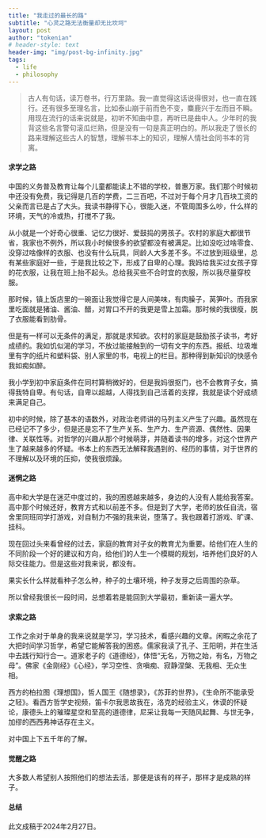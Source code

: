 ```yaml
---
title: "我走过的最长的路"
subtitle: "心灵之路无法衡量却无比坎坷"
layout: post
author: "tokenian"
# header-style: text
header-img: "img/post-bg-infinity.jpg"
tags:
  - life
  - philosophy
---
```

> 古人有句话，读万卷书，行万里路。我一直觉得这话说得很对，也一直在践行。还有很多至理名言，比如泰山崩于前而色不变，麋鹿兴于左而目不瞬。用现在流行的话来说就是，初听不知曲中意，再听已是曲中人。少年时的我背这些名言警句滚瓜烂熟，但是没有一句是真正明白的。所以我走了很长的路来理解这些古人的智慧，理解书本上的知识，理解人情社会同书本的背离。



#### 求学之路

中国的义务普及教育让每个儿童都能读上不错的学校，普惠万家。我们那个时候初中还没有免费，我记得是几百的学费，二三百吧，不过对于每个月才几百块工资的父亲而言已是占了大头。我读书静得下心，很能入迷，不管周围多么吵，什么样的环境，天气的冷或热，打搅不了我。

从小就是一个好奇心很重、记忆力很好、爱鼓捣的男孩子。农村的家庭大都很节省，我家也不例外，所以我小时候很多的欲望都没有被满足。比如没吃过啥零食、没穿过啥像样的衣服、也没有什么玩具，同龄人大多差不多。不过放到班级里，总有某些家庭好一些，于是我比较之下，形成了自卑的心理。我妈给我买过女孩子穿的花衣服，让我在班上抬不起头。总给我买些不合时宜的衣服，所以我尽量穿校服。

那时候，镇上饭店里的一碗面让我觉得它是人间美味，有肉臊子，莴笋叶。而我家里吃面就是猪油、酱油、醋，对胃口不开的我更是雪上加霜。那时候的我很瘦，脱了衣服能看到肋骨。

但是有一样可以无条件的满足，那就是求知欲。农村的家庭是鼓励孩子读书，考好成绩的。我如饥似渴的学习，不放过能接触到的一切有文字的东西。报纸、垃圾堆里有字的纸片和塑料袋、别人家里的书，电视上的栏目。那种得到新知识的快感令我如痴如醉。

我小学到初中家庭条件在同村算稍微好的，但是我妈很抠门，也不会教育子女，搞得我特自卑。有句话，自卑以超越，人得找到自己活着的支撑，我就是读个好成绩来满足自己。

初中的时候，除了基本的语数外，对政治老师讲的马列主义产生了兴趣。虽然现在已经记不了多少，但是还是忘不了生产关系、生产力、生产资源、偶然性、因果律、关联性等。对哲学的兴趣从那个时候萌芽，并随着读书的增多，对这个世界产生了越来越多的怀疑。书本上的东西无法解释我遇到的、经历的事情，对于世界的不理解以及环境的压抑，使我很烦躁。

#### 迷惘之路

高中和大学是在迷茫中度过的，我的困惑越来越多，身边的人没有人能给我答案。高中那个时候还好，教育方式和以前差不多。但是到了大学，老师的放任自流，宿舍里同班同学打游戏，对自制力不强的我来说，堕落了。我也跟着打游戏、旷课、挂科。

现在回过头来看曾经的过去，家庭的教育对子女的教育尤为重要。给他们在人生的不同阶段一个好的建议和方向，给他们的人生一个模糊的规划，培养他们良好的人际交往能力。但是这些对我来说，都没有。

果实长什么样就看种子怎么种，种子的土壤环境，种子发芽之后周围的杂草。

所以曾经我很长一段时间，总想着若是能回到大学最初，重新读一遍大学。

#### 求索之路

工作之余对于单身的我来说就是学习，学习技术，看感兴趣的文章。闲暇之余花了大把时间学习哲学，希望它能解答我的困惑。儒家我读了孔子、王阳明，并在生活中去践行知行合一。道家老子的《道德经》，体悟“无名，万物之始，有名，万物之母”。佛家《金刚经》《心经》，学习空性、贪嗔痴、寂静涅槃、无我相、无众生相。

西方的柏拉图《理想国》，哲人国王《随想录》，《苏菲的世界》，《生命所不能承受之轻》。看西方哲学史视频，笛卡尔我思故我在，洛克的经验主义，休谟的怀疑论，康德头上的璀璨星空和至高的道德律，尼采让我每一天随风起舞、与世无争，加缪的西西弗神话存在主义。

对中国上下五千年的了解。

#### 觉醒之路

大多数人希望别人按照他们的想法去活，那便是该有的样子，那样才是成熟的样子。

#### 总结





此文成稿于2024年2月27日。

